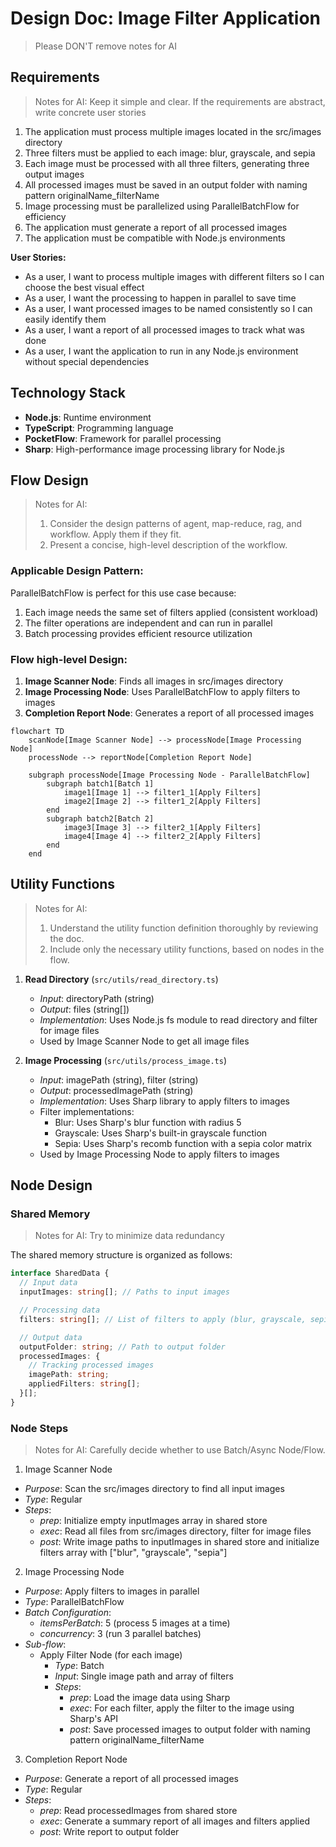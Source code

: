 # Design Doc: Image Filter Application

> Please DON'T remove notes for AI

## Requirements

> Notes for AI: Keep it simple and clear.
> If the requirements are abstract, write concrete user stories

1. The application must process multiple images located in the src/images directory
2. Three filters must be applied to each image: blur, grayscale, and sepia
3. Each image must be processed with all three filters, generating three output images
4. All processed images must be saved in an output folder with naming pattern originalName_filterName
5. Image processing must be parallelized using ParallelBatchFlow for efficiency
6. The application must generate a report of all processed images
7. The application must be compatible with Node.js environments

**User Stories:**

- As a user, I want to process multiple images with different filters so I can choose the best visual effect
- As a user, I want the processing to happen in parallel to save time
- As a user, I want processed images to be named consistently so I can easily identify them
- As a user, I want a report of all processed images to track what was done
- As a user, I want the application to run in any Node.js environment without special dependencies

## Technology Stack

- **Node.js**: Runtime environment
- **TypeScript**: Programming language
- **PocketFlow**: Framework for parallel processing
- **Sharp**: High-performance image processing library for Node.js

## Flow Design

> Notes for AI:
>
> 1. Consider the design patterns of agent, map-reduce, rag, and workflow. Apply them if they fit.
> 2. Present a concise, high-level description of the workflow.

### Applicable Design Pattern:

ParallelBatchFlow is perfect for this use case because:

1. Each image needs the same set of filters applied (consistent workload)
2. The filter operations are independent and can run in parallel
3. Batch processing provides efficient resource utilization

### Flow high-level Design:

1. **Image Scanner Node**: Finds all images in src/images directory
2. **Image Processing Node**: Uses ParallelBatchFlow to apply filters to images
3. **Completion Report Node**: Generates a report of all processed images

```mermaid
flowchart TD
    scanNode[Image Scanner Node] --> processNode[Image Processing Node]
    processNode --> reportNode[Completion Report Node]

    subgraph processNode[Image Processing Node - ParallelBatchFlow]
        subgraph batch1[Batch 1]
            image1[Image 1] --> filter1_1[Apply Filters]
            image2[Image 2] --> filter1_2[Apply Filters]
        end
        subgraph batch2[Batch 2]
            image3[Image 3] --> filter2_1[Apply Filters]
            image4[Image 4] --> filter2_2[Apply Filters]
        end
    end
```

## Utility Functions

> Notes for AI:
>
> 1. Understand the utility function definition thoroughly by reviewing the doc.
> 2. Include only the necessary utility functions, based on nodes in the flow.

1. **Read Directory** (`src/utils/read_directory.ts`)

   - _Input_: directoryPath (string)
   - _Output_: files (string[])
   - _Implementation_: Uses Node.js fs module to read directory and filter for image files
   - Used by Image Scanner Node to get all image files

2. **Image Processing** (`src/utils/process_image.ts`)
   - _Input_: imagePath (string), filter (string)
   - _Output_: processedImagePath (string)
   - _Implementation_: Uses Sharp library to apply filters to images
   - Filter implementations:
     - Blur: Uses Sharp's blur function with radius 5
     - Grayscale: Uses Sharp's built-in grayscale function
     - Sepia: Uses Sharp's recomb function with a sepia color matrix
   - Used by Image Processing Node to apply filters to images

## Node Design

### Shared Memory

> Notes for AI: Try to minimize data redundancy

The shared memory structure is organized as follows:

```typescript
interface SharedData {
  // Input data
  inputImages: string[]; // Paths to input images

  // Processing data
  filters: string[]; // List of filters to apply (blur, grayscale, sepia)

  // Output data
  outputFolder: string; // Path to output folder
  processedImages: {
    // Tracking processed images
    imagePath: string;
    appliedFilters: string[];
  }[];
}
```

### Node Steps

> Notes for AI: Carefully decide whether to use Batch/Async Node/Flow.

1. Image Scanner Node

- _Purpose_: Scan the src/images directory to find all input images
- _Type_: Regular
- _Steps_:
  - _prep_: Initialize empty inputImages array in shared store
  - _exec_: Read all files from src/images directory, filter for image files
  - _post_: Write image paths to inputImages in shared store and initialize filters array with ["blur", "grayscale", "sepia"]

2. Image Processing Node

- _Purpose_: Apply filters to images in parallel
- _Type_: ParallelBatchFlow
- _Batch Configuration_:
  - _itemsPerBatch_: 5 (process 5 images at a time)
  - _concurrency_: 3 (run 3 parallel batches)
- _Sub-flow_:
  - Apply Filter Node (for each image)
    - _Type_: Batch
    - _Input_: Single image path and array of filters
    - _Steps_:
      - _prep_: Load the image data using Sharp
      - _exec_: For each filter, apply the filter to the image using Sharp's API
      - _post_: Save processed images to output folder with naming pattern originalName_filterName

3. Completion Report Node

- _Purpose_: Generate a report of all processed images
- _Type_: Regular
- _Steps_:
  - _prep_: Read processedImages from shared store
  - _exec_: Generate a summary report of all images and filters applied
  - _post_: Write report to output folder
